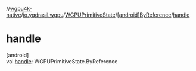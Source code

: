 //[wgpu4k-native](../../../../index.md)/[io.ygdrasil.wgpu](../../index.md)/[WGPUPrimitiveState](../index.md)/[[android]ByReference](index.md)/[handle](handle.md)

# handle

[android]\
val [handle](handle.md): WGPUPrimitiveState.ByReference